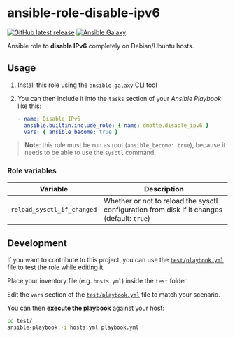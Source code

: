 # ansible-role-disable-ipv6

[![GitHub latest release](https://img.shields.io/github/v/release/dmotte/ansible-role-disable-ipv6?logo=github&style=flat-square)](https://github.com/dmotte/ansible-role-disable-ipv6/actions)
[![Ansible Galaxy](https://img.shields.io/badge/galaxy-dmotte.disable__ipv6-blueviolet?logo=ansible&style=flat-square)](https://galaxy.ansible.com/dmotte/disable_ipv6)

Ansible role to **disable IPv6** completely on Debian/Ubuntu hosts.

## Usage

1. Install this role using the `ansible-galaxy` CLI tool
2. You can then include it into the `tasks` section of your _Ansible Playbook_ like this:

   ```yaml
   - name: Disable IPv6
     ansible.builtin.include_role: { name: dmotte.disable_ipv6 }
     vars: { ansible_become: true }
   ```

> **Note**: this role must be run as root (`ansible_become: true`), because it needs to be able to use the `sysctl` command.

### Role variables

| Variable                   | Description                                                                                 |
| -------------------------- | ------------------------------------------------------------------------------------------- |
| `reload_sysctl_if_changed` | Whether or not to reload the sysctl configuration from disk if it changes (default: `true`) |

## Development

If you want to contribute to this project, you can use the [`test/playbook.yml`](test/playbook.yml) file to test the role while editing it.

Place your inventory file (e.g. `hosts.yml`) inside the `test` folder.

Edit the `vars` section of the [`test/playbook.yml`](test/playbook.yml) file to match your scenario.

You can then **execute the playbook** against your host:

```bash
cd test/
ansible-playbook -i hosts.yml playbook.yml
```
